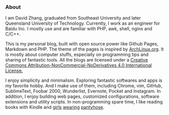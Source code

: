 ### About

I am David Zhang, graduated from Southeast University and later Queensland University of Technology.
Currently, I work as an engineer for Baidu Inc.
I mostly use and are familiar with PHP, awk, shell, nginx and C/C++.

This is my personal blog, built with open source power like Github Pages, Markdown and PHP.
The theme of the pages is inspired by [ArchLinux.org](http://www.archlinux.org).
It is mostly about computer stuffs, especially on programming tips and sharing of fantastic tools.
All the blogs are licensed under a [Creative Commons Attribution-NonCommercial-NoDerivatives 4.0 International License.](http://creativecommons.org/licenses/by-nc-nd/4.0/) 

I enjoy simplicity and minimalism.
Exploring fantastic softwares and apps is my favorite hobby.
And I make use of them, including Chrome, vim, GitHub, SublimeText, Foobar 2000, Wunderlist, Evernote, Pocket and Instagram.
In addition, I enjoy building web pages, customized configurations, software extensions and utility scripts.
In non-programming spare time, I like reading books with Kindle and [girls](http://crispgm.github.io/image/gwp1.jpg) [wearing](http://crispgm.github.io/image/gwp2.jpg) [pantyhose](http://crispgm.github.io/image/gwp3.jpg).  

